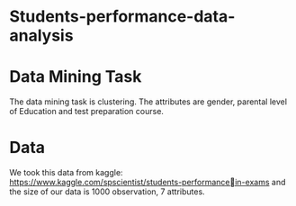 # Students-performance-data-analysis

# Data Mining Task
The data mining task is clustering. The attributes are gender, parental level of
Education and test preparation course.
# Data
We took this data from kaggle: https://www.kaggle.com/spscientist/students-performancein-exams
and the size of our data is 1000 observation, 7 attributes.
